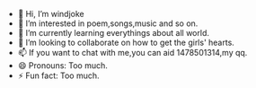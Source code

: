 - 👋 Hi, I’m windjoke
- 👀 I’m interested in poem,songs,music and so on.
- 🌱 I’m currently learning  everythings about all world.
- 💞️ I’m looking to collaborate on how to get the girls' hearts.
- 📫 If you want to chat with me,you can aid 1478501314,my qq.
- 😄 Pronouns: Too much.
- ⚡ Fun fact: Too much.

<!---
windjoke/windjoke is a ✨ special ✨ repository because its `README.md` (this file) appears on your GitHub profile.
You can click the Preview link to take a look at your changes.
--->
